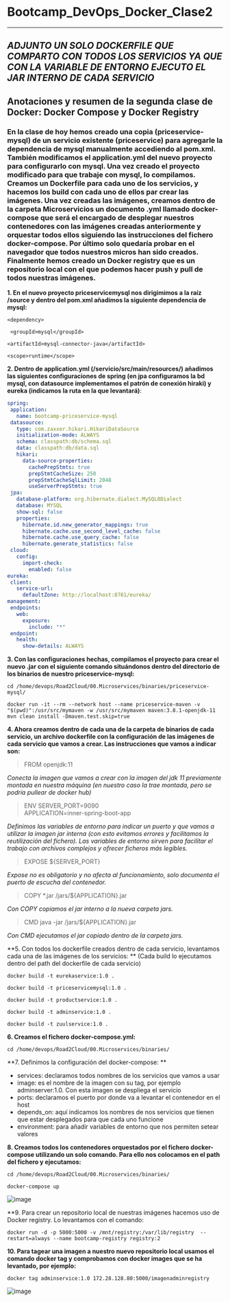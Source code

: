 # Bootcamp_DevOps_Docker_Clase2
---
***ADJUNTO UN SOLO DOCKERFILE QUE COMPARTO CON TODOS LOS SERVICIOS YA QUE CON LA VARIABLE DE ENTORNO EJECUTO EL JAR INTERNO DE CADA SERVICIO***
---
## Anotaciones y resumen de la segunda clase de Docker: Docker Compose y Docker Registry


### En la clase de hoy hemos creado una copia (priceservice-mysql) de un servicio existente (priceservice) para agregarle la dependencia de mysql manualmente accediendo al pom.xml. También modificamos el application.yml del nuevo proyecto para configurarlo con mysql. Una vez creado el proyecto modificado para que trabaje con mysql, lo compilamos. Creamos un Dockerfile para cada uno de los servicios, y hacemos los build con cada uno de ellos par crear las imágenes. Una vez creadas las imágenes, creamos dentro de la carpeta Microservicios un documento .yml llamado docker-compose que será el encargado de desplegar nuestros contenedores con las imágenes creadas anteriormente y orquestar todos ellos siguiendo las instrucciones del fichero docker-compose. Por último solo quedaría probar en el navegador que todos nuestros micros han sido creados. Finalmente hemos creado un Docker registry que es un repositorio local con el que podemos hacer push y pull de todos nuestras imágenes.


**1. En el nuevo proyecto priceservicemysql nos dirigimimos a la raíz /source y dentro del pom.xml añadimos la siguiente dependencia de mysql:**

   ` <dependency> `

   ` <groupId>mysql</groupId>`

   ` <artifactId>mysql-connector-java</artifactId> `

   ` <scope>runtime</scope> `

**2. Dentro de application.yml (/servicio/src/main/resources/) añadimos las siguientes configuraciones de spring (en jpa configuramos la bd mysql, con datasource implementamos el patrón de conexión hiraki) y eureka (indicamos la ruta en la que levantará)**:

 ```yml
 spring:
  application:
    name: bootcamp-priceservice-mysql
  datasource:
    type: com.zaxxer.hikari.HikariDataSource    
    initialization-mode: ALWAYS
    schema: classpath:db/schema.sql
    data: classpath:db/data.sql
    hikari:
      data-source-properties:
        cachePrepStmts: true
        prepStmtCacheSize: 250
        prepStmtCacheSqlLimit: 2048
        useServerPrepStmts: true
  jpa:
    database-platform: org.hibernate.dialect.MySQL8Dialect
    database: MYSQL
    show-sql: false
    properties:
      hibernate.id.new_generator_mappings: true
      hibernate.cache.use_second_level_cache: false
      hibernate.cache.use_query_cache: false
      hibernate.generate_statistics: false
  cloud:
    config:
      import-check:
        enabled: false
eureka:
  client:
    service-url:
      defaultZone: http://localhost:8761/eureka/
management:
  endpoints:
    web:
      exposure:
        include: "*"
  endpoint:
    health:
      show-details: ALWAYS 
   ```
      
**3. Con las configuraciones hechas, compilamos el proyecto para crear el nuevo .jar con el siguiente comando situándonos dentro del directorio de los binarios de nuestro priceservice-mysql:**

   ` cd /home/devops/Road2Cloud/00.Microservices/binaries/priceservice-mysql/ `

   ` docker run -it --rm --network host --name priceservice-maven -v "$(pwd)":/usr/src/mymaven -w /usr/src/mymaven maven:3.8.1-openjdk-11 mvn clean install -Dmaven.test.skip=true `

**4. Ahora creamos dentro de cada una de la carpeta de binarios de cada servicio, un archivo dockerfile con la configuración de las imágenes de cada servicio que vamos a crear. Las instrucciones que vamos a indicar son:**

  > FROM openjdk:11 

   *Conecta la imagen que vamos a crear con la imagen del jdk 11 previamente montada en nuestra máquina (en nuestro caso la trae montada, pero se podría pullear de docker hub)*
   
   > ENV SERVER_PORT=9090 \
       APPLICATION=inner-spring-boot-app 
       
   *Definimos las variables de entorno para indicar un puerto y que vamos a utilizar la imagen jar interna (con esto evitamos errores y facilitamos la reutilización del fichero). Las variables de entorno sirven para facilitar el trabajo con archivos complejos y ofrecer ficheros más legibles.*
   
   > EXPOSE ${SERVER_PORT} 

   *Expose no es obligatorio y no afecta al funcionamiento, solo documenta el puerto de escucha del contenedor.*
   
   > COPY *.jar /jars/${APPLICATION}.jar 

   *Con COPY copiamos el jar interno a la nueva carpeta jars.*
   
   > CMD java -jar /jars/${APPLICATION}.jar
 
   *Con CMD ejecutamos el jar copiado dentro de la carpeta jars.*
   
**5. Con todos los dockerfile creados dentro de cada servicio, levantamos cada una de las imágenes de los servicios: **
(Cada build lo ejecutamos dentro del path del dockerfile de cada servicio)

` docker build -t eurekaservice:1.0 . `

` docker build -t priceservicemysql:1.0 . `

` docker build -t productservice:1.0 . `

` docker build -t adminservice:1.0 . `

` docker build -t zuulservice:1.0 . `

**6. Creamos el fichero docker-compose.yml:**

` cd /home/devops/Road2Cloud/00.Microservices/binaries/ `

**7. Definimos la configuración del docker-compose: **
   - services: declaramos todos nombres de los servicios que vamos a usar
   - image: es el nombre de la imagen con su tag, por ejemplo adminserver:1.0. Con esta imagen se despliega el servicio
   - ports: declaramos el puerto por donde va a levantar el contenedor en el host
   - depends_on: aquí indicamos los nombres de nos servicios que tienen que estar desplegados para que cada uno funcione
   - environment: para añadir variables de entorno que nos permiten setear valores
 
 **8. Creamos todos los contenedores orquestados por el fichero docker-compose utilizando un solo comando. Para ello nos colocamos en el path del fichero y ejecutamos:**
 
 ` cd /home/devops/Road2Cloud/00.Microservices/binaries/ `
 
 ` docker-compose up `
 
 ![image](https://user-images.githubusercontent.com/69739273/168346897-5eebc7a6-9297-4799-938f-bf5108585049.png)

**9. Para crear un repositorio local de nuestras imágenes hacemos uso de Docker registry. Lo levantamos con el comando:

` docker run -d -p 5000:5000 -v /mnt/registry:/var/lib/registry  --restart=always --name bootcamp-registry registry:2 `

**10. Para tagear una imagen a nuestro nuevo repositorio local usamos el comando docker tag y comprobamos con docker images que se ha levantado, por ejemplo:**

` docker tag adminservice:1.0 172.28.128.80:5000/imagenadminregistry `

![image](https://user-images.githubusercontent.com/69739273/168373540-e8a5fec3-3c42-4629-9b75-f7276248e144.png)

